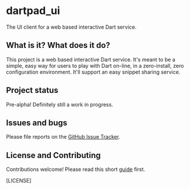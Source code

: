# dartpad_ui

The UI client for a web based interactive Dart service.

## What is it? What does it do?

This project is a web based interactive Dart service. It's meant to be a simple,
easy way for users to play with Dart on-line, in a zero-install, zero
configuration environment. It'll support an easy snippet sharing service.

## Project status

Pre-alpha! Definitely still a work in progress.

## Issues and bugs

Please file reports on the
[GitHub Issue Tracker](https://github.com/dart-lang/dartpad_ui/issues).

## License and Contributing

Contributions welcome! Please read this short
[guide](https://github.com/dart-lang/dartpad_ui/wiki/Contributing) first.

[LICENSE]
